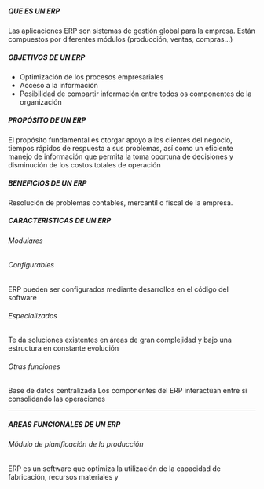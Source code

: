 ##### QUE ES UN ERP
Las aplicaciones ERP son sistemas de gestión global para la empresa. Están compuestos por diferentes módulos (producción, ventas, compras...)
##### OBJETIVOS DE UN ERP
- Optimización de los procesos empresariales
- Acceso a la información
- Posibilidad de compartir información entre todos os componentes de la organización
##### PROPÓSITO DE UN ERP
El propósito fundamental es otorgar apoyo a los clientes del negocio, tiempos rápidos de respuesta a sus problemas, así como un eficiente manejo de información que permita la toma oportuna de decisiones y disminución de los costos totales de operación
##### BENEFICIOS DE UN ERP
Resolución de problemas contables, mercantil o fiscal de la empresa.
##### CARACTERISTICAS DE UN ERP
###### Modulares
###### Configurables
ERP pueden ser configurados mediante desarrollos en el código del software
###### Especializados
Te da soluciones existentes en áreas de gran complejidad y bajo una estructura en constante evolución
###### Otras funciones
Base de datos centralizada
Los componentes del ERP interactúan entre si consolidando las operaciones

------------
##### AREAS FUNCIONALES DE UN ERP
###### Módulo de planificación de la producción
ERP es un software que optimiza la utilización de la capacidad de fabricación, recursos materiales y